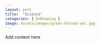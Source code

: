 ```yaml
---
layout: post
title:  "Science"
categories: [ OnKnowing ]
image: assets/images/great-horned-owl.jpg
---
```

Add content here